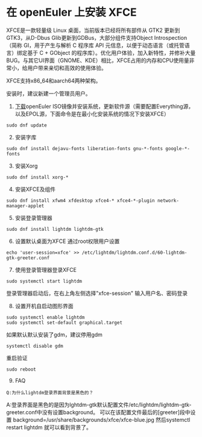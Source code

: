 # 在 openEuler 上安装 XFCE
XFCE是一款轻量级 Linux 桌面，当前版本已经将所有部件从 GTK2 更新到 GTK3，从D-Dbus Glib更新到GDBus，大部分组件支持Object Introspection（简称 GI，用于产生与解析 C 程序库 API 元信息，以便于动态语言（或托管语言）绑定基于 C + GObject 的程序库）。优化用户体验，加入新特性，并修补大量BUG。与其它UI界面（GNOME、KDE）相比，XFCE占用的内存和CPU使用量非常小，给用户带来亲切和高效的使用体验。

XFCE支持x86_64和aarch64两种架构。

安装时，建议新建一个管理员用户。

1. [下载](https://openeuler.org/zh/download/)openEuler ISO镜像并安装系统，更新软件源（需要配置Everything源，以及EPOL源，下面命令是在最小化安装系统的情况下安装XFCE）
```
sudo dnf update
```

2. 安装字库
```
sudo dnf install dejavu-fonts liberation-fonts gnu-*-fonts google-*-fonts
```

3. 安装Xorg
```
sudo dnf install xorg-*
```

4. 安装XFCE及组件
```
sudo dnf install xfwm4 xfdesktop xfce4-* xfce4-*-plugin network-manager-applet
```

5. 安装登录管理器
```
sudo dnf install lightdm lightdm-gtk
```

6. 设置默认桌面为XFCE
通过root权限用户设置
```
echo 'user-session=xfce' >> /etc/lightdm/lightdm.conf.d/60-lightdm-gtk-greeter.conf
```

7. 使用登录管理器登录XFCE
```
sudo systemctl start lightdm
```
登录管理器启动后，在右上角左侧选择"xfce-session"
输入用户名、密码登录

8. 设置开机自启动图形界面
```
sudo systemctl enable lightdm
sudo systemctl set-default graphical.target
```
如果默认默认安装了gdm，建议停用gdm
```
systemctl disable gdm
```
重启验证
```
sudo reboot
```

9. FAQ
```
Q:为什么lightdm登录界面背景是黑色的？
```
A:登录界面是黑色的是因为lghtdm-gtk默认配置文件/etc/lightdm/lightdm-gtk-greeter.conf中没有设置background。
可以在该配置文件最后的[greeter]段中设置 background=/usr/share/backgrounds/xfce/xfce-blue.jpg
然后systemctl restart lightdm 就可以看到背景了。
